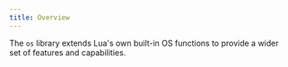 ```yaml
---
title: Overview
---
```


The `os` library extends Lua's own built-in OS functions to provide a wider set of features and capabilities.

